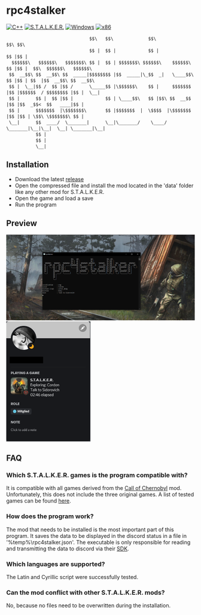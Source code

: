 # rpc4stalker
[![C++](https://img.shields.io/badge/Language-C%2B%2B-%23f34b7d.svg?style=flat)](https://en.wikipedia.org/wiki/C%2B%2B) 
[![S.T.A.L.K.E.R.](https://img.shields.io/badge/Game-S.T.A.L.K.E.R.-yellow.svg?style=flat)](https://store.steampowered.com/app/41700/STALKER_Call_of_Pripyat) 
[![Windows](https://img.shields.io/badge/Platform-Windows-0078d7.svg?style=flat)](https://en.wikipedia.org/wiki/Microsoft_Windows) 
[![x86](https://img.shields.io/badge/Arch-x86-red.svg?style=flat)](https://en.wikipedia.org/wiki/X86) 

```
                               $$\   $$\             $$\               $$\ $$\                           
                               $$ |  $$ |            $$ |              $$ |$$ |                          
  $$$$$$\   $$$$$$\   $$$$$$$\ $$ |  $$ | $$$$$$$\ $$$$$$\    $$$$$$\  $$ |$$ |  $$\  $$$$$$\   $$$$$$\  
 $$  __$$\ $$  __$$\ $$  _____|$$$$$$$$ |$$  _____|\_$$  _|   \____$$\ $$ |$$ | $$  |$$  __$$\ $$  __$$\ 
 $$ |  \__|$$ /  $$ |$$ /      \_____$$ |\$$$$$$\    $$ |     $$$$$$$ |$$ |$$$$$$  / $$$$$$$$ |$$ |  \__|
 $$ |      $$ |  $$ |$$ |            $$ | \____$$\   $$ |$$\ $$  __$$ |$$ |$$  _$$<  $$   ____|$$ |      
 $$ |      $$$$$$$  |\$$$$$$$\       $$ |$$$$$$$  |  \$$$$  |\$$$$$$$ |$$ |$$ | \$$\ \$$$$$$$\ $$ |      
 \__|      $$  ____/  \_______|      \__|\_______/    \____/  \_______|\__|\__|  \__| \_______|\__|      
           $$ |                                                                                          
           $$ |                                                                                          
           \__|                                                                                           
```

## Installation
- Download the latest [release](https://github.com/TosoxDev/rpc4stalker/releases)
- Open the compressed file and install the mod located in the 'data' folder like any other mod for S.T.A.L.K.E.R.
- Open the game and load a save
- Run the program

## Preview
<img src="data/preview.png" width="700" /> <img src="data/discord.png" width="225" />

## FAQ
### Which S.T.A.L.K.E.R. games is the program compatible with?
It is compatible with all games derived from the [Call of Chernobyl](https://www.moddb.com/mods/call-of-chernobyl) mod. Unfortunately, this does not include the three original games. A list of tested games can be found [here](data/compatibility.txt).

### How does the program work?
The mod that needs to be installed is the most important part of this program. It saves the data to be displayed in the discord status in a file in '%temp%\rpc4stalker.json'. The executable is only responsible for reading and transmitting the data to discord via their [SDK](https://discord.com/developers/docs/game-sdk/sdk-starter-guide).

### Which languages are supported?
The Latin and Cyrillic script were successfully tested.

### Can the mod conflict with other S.T.A.L.K.E.R. mods?
No, because no files need to be overwritten during the installation.
